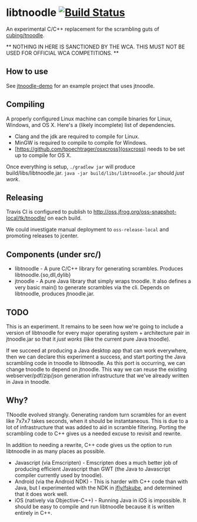 libtnoodle [![Build Status](https://travis-ci.org/jfly/libtnoodle.svg?branch=master)](https://travis-ci.org/jfly/libtnoodle)
==========

An experimental C/C++ replacement for the scrambling guts of
[cubing/tnoodle](https://github.com/cubing/tnoodle).

** NOTHING IN HERE IS SANCTIONED BY THE WCA. THIS MUST NOT
BE USED FOR OFFICIAL WCA COMPETITIONS. **

## How to use

See [jtnoodle-demo](https://github.com/jfly/jtnoodle-demo) for an example
project that uses jtnoodle.

## Compiling

A properly configured Linux machine can compile binaries for Linux, Windows, and OS X.
Here's a (likely incomplete) list of dependencies.

- Clang and the jdk are required to compile for Linux.
- MinGW is required to compile to compile for Windows.
- [https://github.com/tpoechtrager/osxcross](osxcross) needs to be set up to compile for OS X.

Once everything is setup, `./gradlew jar` will produce build/libs/libtnoodle.jar.
`java -jar build/libs/libtnoodle.jar` should *just work*.

## Releasing

Travis CI is configured to publish to
http://oss.jfrog.org/oss-snapshot-local/tk/tnoodle/ on each build.

We could investigate manual deployment to `oss-release-local` and promoting
releases to jcenter.

## Components (under src/)

- libtnoodle - A pure C/C++ library for generating scrambles. Produces
  libtnoodle.{so,dll,dylib}
- jtnoodle - A pure Java library that simply wraps tnoodle. It also defines a
  very basic main() to generate scrambles via the cli. Depends on libtnoodle,
  produces jtnoodle.jar.

## TODO

This is an experiment. It remains to be seen how we're going to include a
version of libtnoodle for every major operating system + architecture pair in
jtnoodle.jar so that it *just works* (like the current pure Java tnoodle).

If we succeed at producing a Java desktop app that can work everywhere, then
we can declare this experiment a success, and start porting the Java scrambling code
in tnoodle to libtnoodle. As this port is occurring, we can change tnoodle to depend
on jtnoodle. This way we can reuse the existing webserver/pdf/zip/json generation
infrastructure that we've already written in Java in tnoodle.

## Why?

TNoodle evolved strangly. Generating random turn scrambles for an event like
7x7x7 takes seconds, when it should be instantaneous. This is due to a lot of
infrastructure that was added to aid in scramble filtering. Porting the
scrambling code to C++ gives us a needed excuse to revisit and rewrite.

In addition to needing a rewrite, C++ code gives us the option to run libtnoodle in
as many places as possible.

- Javascript (via Emscripten) - Emscripten does a much better job of producing
efficient Javascript than GWT (the Java to Javascript compiler currently used
by tnoodle).
- Android (via the Android NDK) - This is harder with C++ code than with Java,
but I experimented with the NDK in
[jfly/fskube](https://github.com/jfly/fskube), and determined that it does work well.
- iOS (natively via Objective-C++) - Running Java in iOS is impossible. It
should be easy to compile and run libtnoodle because it is written entirely in
C++.
